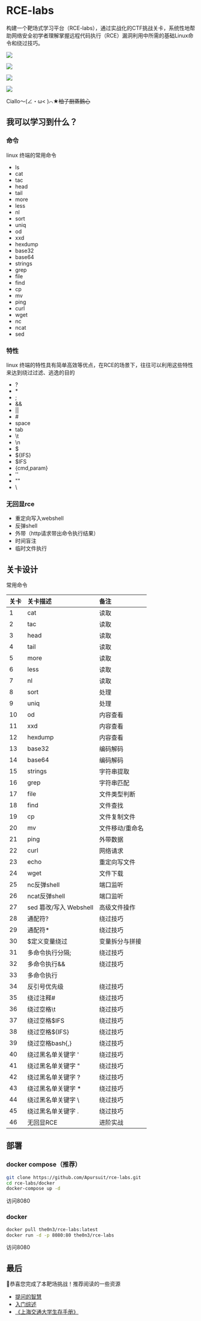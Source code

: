 # RCE-labs

构建一个靶场式学习平台（RCE-labs），通过实战化的CTF挑战关卡，系统性地帮助网络安全初学者理解掌握远程代码执行（RCE）漏洞利用中所需的基础Linux命令和绕过技巧。

![](/assets/1.png)

![](/assets/2.png)

![](/assets/3.png)

![](/assets/4.png)


Ciallo～(∠・ω< )⌒★~~柚子厨蒸鹅心~~

## 我可以学习到什么？


### 命令

linux 终端的常用命令

- ls
- cat
- tac
- head
- tail
- more
- less
- nl
- sort
- uniq
- od
- xxd
- hexdump
- base32
- base64
- strings
- grep
- file
- find
- cp
- mv
- ping
- curl
- wget
- nc
- ncat
- sed

### 特性

linux 终端的特性具有简单高效等优点，在RCE的场景下，往往可以利用这些特性来达到绕过过滤、逃逸的目的

- ?
- \*
- ;
- &&
- ||
- \#
- space
- tab
- \t
- \n
- $
- ${IFS}
- $IFS
- {cmd,param}
- ''
- ""
- \

### 无回显rce

- 重定向写入webshell
- 反弹shell
- 外带（http请求带出命令执行结果）
- 时间盲注
- 临时文件执行

## 关卡设计

常用命令

| 关卡 | 关卡描述 | 备注 |
| :--- | :--- | :--- |
| 1 | cat | 读取 |
| 2 | tac | 读取 |
| 3 | head | 读取 |
| 4 | tail | 读取 |
| 5 | more | 读取 |
| 6 | less | 读取 |
| 7 | nl | 读取 |
| 8 | sort | 处理 |
| 9 | uniq | 处理 |
| 10 | od | 内容查看 |
| 11 | xxd | 内容查看 |
| 12 | hexdump | 内容查看 |
| 13 | base32 | 编码解码 |
| 14 | base64 | 编码解码 |
| 15 | strings | 字符串提取 |
| 16 | grep | 字符串匹配 |
| 17 | file | 文件类型判断 |
| 18 | find | 文件查找 |
| 19 | cp | 文件复制文件 |
| 20 | mv | 文件移动/重命名 |
| 21 | ping | 外带数据 |
| 22 | curl | 网络请求 |
| 23 | echo | 重定向写文件 |
| 24 | wget | 文件下载 |
| 25 | nc反弹shell | 端口监听 |
| 26 | ncat反弹shell | 端口监听 |
| 27 | sed 篡改/写入 Webshell | 高级文件操作 |
| 28 | 通配符? | 绕过技巧 |
| 29 | 通配符* | 绕过技巧 |
| 30 | $定义变量绕过 | 变量拆分与拼接 |
| 31 | 多命令执行分隔; | 绕过技巧 |
| 32 | 多命令执行&& | 绕过技巧 |
| 33 | 多命令执行|| | 绕过技巧 |
| 34 | 反引号优先级 | 绕过技巧 |
| 35 | 绕过注释# | 绕过技巧 |
| 36 | 绕过空格\t | 绕过技巧 |
| 37 | 绕过空格$IFS | 绕过技巧 |
| 38 | 绕过空格${IFS} | 绕过技巧 |
| 39 | 绕过空格bash{,} | 绕过技巧 |
| 40 | 绕过黑名单关键字 ' | 绕过技巧 |
| 41 | 绕过黑名单关键字 " | 绕过技巧 |
| 42 | 绕过黑名单关键字 ? | 绕过技巧 |
| 43 | 绕过黑名单关键字 * | 绕过技巧 |
| 44 | 绕过黑名单关键字 \ | 绕过技巧 |
| 45 | 绕过黑名单关键字 . | 绕过技巧 |
| 46 | 无回显RCE | 进阶实战 |

## 部署


### docker compose（推荐）

```bash
git clone https://github.com/Apursuit/rce-labs.git
cd rce-labs/docker
docker-compose up -d
```

访问8080


### docker


```bash
docker pull the0n3/rce-labs:latest
docker run -d -p 8080:80 the0n3/rce-labs
```

访问8080


## 最后

🎉恭喜您完成了本靶场挑战！推荐阅读的一些资源

- [提问的智慧](https://the0n3.top/pages/3d073e/)
- [入门综述](https://xp0int-team.feishu.cn/wiki/wikcnnWbXXGELt1xHkyBhvdQKrh)
- [《上海交通大学生存手册》](http://www.houxiaodi.com/assets/misc/manual.pdf)
